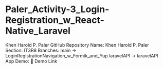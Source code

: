 # Paler_Activity-3_Login-Registration_w_React-Native_Laravel

Khen Harold P. Paler GitHub Repository
Name: Khen Harold P. Paler
Section: IT3R8
Branches:
main -> LoginRegistrationNavigation_w_Formik_and_Yup
laravelAPI -> laravelAPI
App Demo:
🚀 Demo Link
